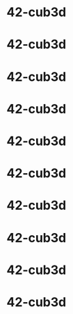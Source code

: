 # 42-cub3d
# 42-cub3d
# 42-cub3d
# 42-cub3d
# 42-cub3d
# 42-cub3d
# 42-cub3d
# 42-cub3d
# 42-cub3d
# 42-cub3d
